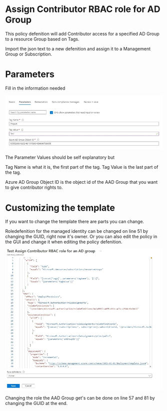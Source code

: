 # Assign Contributor RBAC role for AD Group

This policy defenition will add Contributor access for a specified AD Group to a resource Group based on Tags.

Import the json text to a new defenition and assign it to a Management Group or Subscription.

# Parameters

Fill in the information needed

![Parameters](https://github.com/jantorep/CustomAzurePolicys/blob/main/Defenitions/RBAC/Assign%20Contributor%20RBAC%20role%20for%20an%20AD%20group%20to%20a%20resource%20group/parameters.jpg)

The Parameter Values should be self explanatory but

Tag Name is what it is, the first part of the tag.
Tag Value is the last part of the tag.

Azure AD Group Object ID is the object id of the AAD Group that you want to give contributor rights to.


# Customizing the template

If you want to change the template there are parts you can change.

Roledefenition for the managed identity can be changed on line 51 by changing the GUID, right now it's owner. Or you can also edit the policy in the GUI and change it when editing the policy defenition.

![Parameters](https://github.com/jantorep/CustomAzurePolicys/blob/main/Defenitions/RBAC/Assign%20Contributor%20RBAC%20role%20for%20an%20AD%20group%20to%20a%20resource%20group/parameters1.jpg)


Changing the role the AAD Group get's can be done on line 57 and 81 by changing the GUID at the end.

